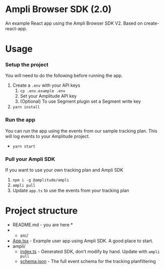 # Ampli Browser SDK (2.0)

An example React app using the Ampli Browser SDK V2. Based on create-react-app.

# Usage

### Setup the project

You will need to do the following before running the app.

1. Create a `.env` with your API keys
   1. `cp .env.example .env`
   2. Set your Amplitude API key
   3. (Optional) To use Segment plugin set a Segment write key
2. `yarn install`

### Run the app

You can run the app using the events from our sample tracking plan. This will log events to your Amplitude project.

- `yarn start`

### Pull your Ampli SDK

If you want to use your own tracking plan and Ampli SDK

1. `npm i -g @amplitude/ampli`
2. `ampli pull`
3. Update `app.ts` to use the events from your tracking plan

# Project structure

- README.md - you are here \*
- - src/
- [App.tsx](src/App.tsx) - Example user app using Ampli SDK. A good place to start.
- ampli/
  - [index.ts](src/ampli/index.ts) - Generated SDK, don't modify by hand. Update with `ampli pull`
  - [schema.json](src/ampli/schema.json) - The full event schema for the tracking planfiltering
